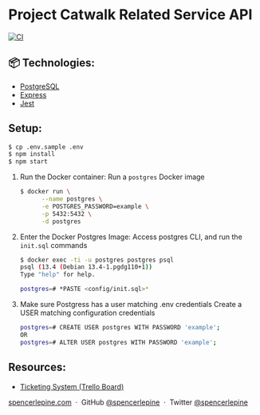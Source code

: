 # Project Catwalk Related Service API

[![CI](https://github.com/sdc-bareminimum/project-catwalk-related-service/actions/workflows/main.yml/badge.svg?branch=main)](https://github.com/sdc-bareminimum/project-catwalk-related-service/actions/workflows/main.yml)

## 📦 Technologies:

- [PostgreSQL](https://www.postgresql.org/)
- [Express](https://expressjs.com/)
- [Jest](https://jestjs.io/)

## Setup:

```sh
$ cp .env.sample .env
$ npm install
$ npm start
```

1. Run the Docker container:
   Run a `postgres` Docker image

   ```sh
   $ docker run \
         --name postgres \
         -e POSTGRES_PASSWORD=example \
         -p 5432:5432 \
         -d postgres
   ```

2. Enter the Docker Postgres Image:
   Access postgres CLI, and run the `init.sql` commands

   ```sh
   $ docker exec -ti -u postgres postgres psql
   psql (13.4 (Debian 13.4-1.pgdg110+1))
   Type "help" for help.

   postgres=# *PASTE <config/init.sql>*
   ```

3. Make sure Postgress has a user matching .env credentials
   Create a USER matching configuration credentials

   ```sh
   postgres=# CREATE USER postgres WITH PASSWORD 'example';
   OR
   postgres=# ALTER USER postgres WITH PASSWORD 'example';
   ```

## Resources:

- [Ticketing System (Trello Board)](https://trello.com/b/Ua5qkKmA/trello-system-design-capstone)

[spencerlepine.com](https://www.spencerlepine.com) &nbsp;&middot;&nbsp; GitHub [@spencerlepine](https://github.com/spencerlepine) &nbsp;&middot;&nbsp; Twitter [@spencerlepine](http://twitter.com/spencerlepine)
